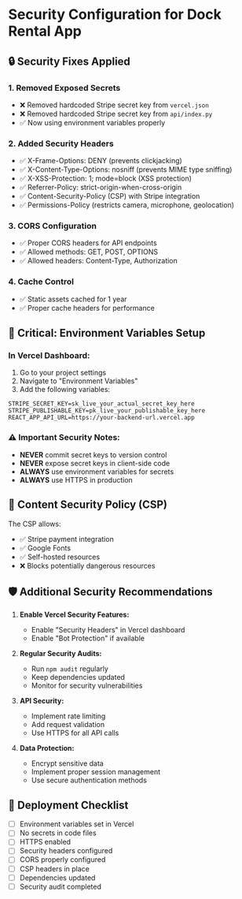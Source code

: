 # Security Configuration for Dock Rental App

## 🔒 Security Fixes Applied

### 1. **Removed Exposed Secrets**
- ❌ Removed hardcoded Stripe secret key from `vercel.json`
- ❌ Removed hardcoded Stripe secret key from `api/index.py`
- ✅ Now using environment variables properly

### 2. **Added Security Headers**
- ✅ X-Frame-Options: DENY (prevents clickjacking)
- ✅ X-Content-Type-Options: nosniff (prevents MIME type sniffing)
- ✅ X-XSS-Protection: 1; mode=block (XSS protection)
- ✅ Referrer-Policy: strict-origin-when-cross-origin
- ✅ Content-Security-Policy (CSP) with Stripe integration
- ✅ Permissions-Policy (restricts camera, microphone, geolocation)

### 3. **CORS Configuration**
- ✅ Proper CORS headers for API endpoints
- ✅ Allowed methods: GET, POST, OPTIONS
- ✅ Allowed headers: Content-Type, Authorization

### 4. **Cache Control**
- ✅ Static assets cached for 1 year
- ✅ Proper cache headers for performance

## 🚨 Critical: Environment Variables Setup

### In Vercel Dashboard:
1. Go to your project settings
2. Navigate to "Environment Variables"
3. Add the following variables:

```
STRIPE_SECRET_KEY=sk_live_your_actual_secret_key_here
STRIPE_PUBLISHABLE_KEY=pk_live_your_publishable_key_here
REACT_APP_API_URL=https://your-backend-url.vercel.app
```

### ⚠️ Important Security Notes:
- **NEVER** commit secret keys to version control
- **NEVER** expose secret keys in client-side code
- **ALWAYS** use environment variables for secrets
- **ALWAYS** use HTTPS in production

## 🔧 Content Security Policy (CSP)

The CSP allows:
- ✅ Stripe payment integration
- ✅ Google Fonts
- ✅ Self-hosted resources
- ❌ Blocks potentially dangerous resources

## 🛡️ Additional Security Recommendations

1. **Enable Vercel Security Features:**
   - Enable "Security Headers" in Vercel dashboard
   - Enable "Bot Protection" if available

2. **Regular Security Audits:**
   - Run `npm audit` regularly
   - Keep dependencies updated
   - Monitor for security vulnerabilities

3. **API Security:**
   - Implement rate limiting
   - Add request validation
   - Use HTTPS for all API calls

4. **Data Protection:**
   - Encrypt sensitive data
   - Implement proper session management
   - Use secure authentication methods

## 🚀 Deployment Checklist

- [ ] Environment variables set in Vercel
- [ ] No secrets in code files
- [ ] HTTPS enabled
- [ ] Security headers configured
- [ ] CORS properly configured
- [ ] CSP headers in place
- [ ] Dependencies updated
- [ ] Security audit completed
